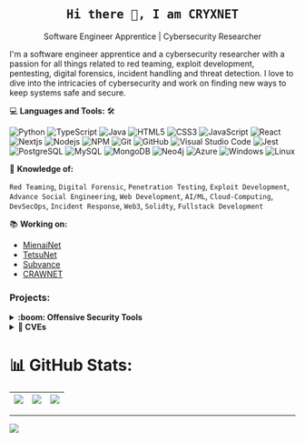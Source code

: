 <h2 align='center'><samp><strong>Hi there 👋, I am CRYXNET</strong></samp></h2>
<p align='center'>Software Engineer Apprentice | Cybersecurity Researcher</p>

<p align='left'>I'm a software engineer apprentice and a cybersecurity researcher with a passion for all things related to red teaming, exploit development, pentesting, digital forensics, incident handling and threat detection. I love to dive into the intricacies of cybersecurity and work on finding new ways to keep systems safe and secure.
</p>

💻 **Languages and Tools:** 🛠️<br>

![Python](https://img.shields.io/badge/-Python-000000?style=flat&logo=python&logoColor=ffffff&labelColor=E34F26)
![TypeScript](https://img.shields.io/badge/-TypeScript-000000?style=flat&logo=typescript&logoColor=ffffff&labelColor=E34F26)
![Java](https://img.shields.io/badge/-Java-000000?style=flat&logo=java&logoColor=ffffff&labelColor=E34F26)
![HTML5](https://img.shields.io/badge/-HTML5-000000?style=flat&logo=html5&logoColor=ffffff&labelColor=E34F26)
![CSS3](https://img.shields.io/badge/-CSS3-000000?style=flat&logo=css3&logoColor=ffffff&labelColor=1572B6) 
![JavaScript](https://img.shields.io/badge/-JavaScript-000000?style=flat&logo=javascript)
![React](https://img.shields.io/badge/-React-000000?style=flat&logo=react)
![Nextjs](https://img.shields.io/badge/-Nextjs-000000?style=flat&logo=next.js)
![Nodejs](https://img.shields.io/badge/-Nodejs-000000?style=flat&logo=Node.js)
![NPM](https://img.shields.io/badge/-npm-000000?style=flat&logo=npm&labelColor=ffffff)
![Git](https://img.shields.io/badge/-Git-000000?style=flat&logo=git&logoColor=F05032&labelColor=ffffff)
![GitHub](https://img.shields.io/badge/-GitHub-000000?style=flat&logo=github&logoColor=000000&labelColor=ffffff)
![Visual Studio Code](https://img.shields.io/badge/-VSCode-000000?style=flat&logo=visual-studio-code&labelColor=007ACC)
![Jest](https://img.shields.io/badge/-Jest-000000?style=flat&logo=Jest&logoColor=C21325&labelColor=ffffff)
![PostgreSQL](https://img.shields.io/badge/-PostgreSQL-000000?style=flat&logo=postgresql&logoColor=ffffff&labelColor=336791)
![MySQL](https://img.shields.io/badge/-MySQL-000000?style=flat&logo=mysql&labelColor=ffffff)
![MongoDB](https://img.shields.io/badge/-MongoDB-000000?style=flat&logo=mongodb&labelColor=ffffff)
![Neo4j](https://img.shields.io/badge/-Neo4j-000000?style=flat&logo=neo4j&labelColor=ffffff)
![Azure](https://img.shields.io/badge/-Azure-000000?style=flat&logo=Azure&logoColor=ffffff&labelColor=0078D6)
![Windows](https://img.shields.io/badge/-Windows-000000?style=flat&logo=windows&logoColor=ffffff&labelColor=0078D6)
![Linux](https://img.shields.io/badge/-Linux-000000?style=flat&logo=linux&logoColor=ffffff&labelColor=0078D6)

🧐 **Knowledge of:**<br>

`Red Teaming`, `Digital Forensic`, `Penetration Testing`, `Exploit Development`, `Advance Social Engineering`, `Web Development`, `AI/ML`, `Cloud-Computing`, `DevSecOps`, `Incident Response`, `Web3`, `Solidty`, `Fullstack Development` 


📚 **Working on:** <br>
- [MienaiNet](https://github.com/MienainetFramework)
- [TetsuNet](https://github.com/cryxnet/tetsunet)
- [Subvance](https://github.com/cryxnet/subvance)
- [CRAWNET](https://github.com/cryxnet/crawnet)


### Projects:
<details>
  <summary><b>:boom: Offensive Security Tools</b></summary>
    <table>
      <thead align="center">
        <tr border: none;>
          <td><b>Project</b></td>
          <td><b>Short Description</b></td>
          <td><b>Stars</b></td>
          <td><b>Forks</b></td>
        </tr>
      </thead>
      <tbody>
        <tr>
          <td><a href="https://github.com/MienainetFramework/MienaiNet"><b>MienaiNet</b></a></td>
          <td>The MienaiNet Framework is a fully customizable C2-Framework. It comes with a C2-Controlling Server, Commanding Dashboard and prebuild agents.</td>      
          <td><img alt="Stars" src="https://img.shields.io/github/stars/MienainetFramework/MienaiNet?style=flat-square&labelColor=343b41"/></td>
          <td><img alt="Forks" src="https://img.shields.io/github/forks/MienainetFramework/MienaiNet?style=flat-square&labelColor=343b41"/></td>
        </tr>
        <tr>
          <td><a href="https://github.com/cryxnet/tetsunet"><b>TetsuNet</b></a></td>
          <td> Welcome to TetsuNet, a modern and lightweight command and control (C2) framework built on TCP. TetsuNet provides secure, fast, and efficient communication for remote control </td>      
          <td><img alt="Stars" src="https://img.shields.io/github/stars/cryxnet/tetsunet?style=flat-square&labelColor=343b41"/></td>
          <td><img alt="Forks" src="https://img.shields.io/github/forks/cryxnet/tetsunet?style=flat-square&labelColor=343b41"/></td>
        </tr>
        <tr>
          <td><a href="https://github.com/cryxnet/dorkstorm"><b>DorkStorm</b></a></td>
          <td>. DorkStorm allows security researchers, penetration testers, and ethical hackers to easily search and discover hidden information on the internet. By leveraging advanced Google search operators, DorkStorm can uncover vulnerabilities and sensitive data that may be exposed online, helping security professionals to identify potential attack vectors and assess the security posture of their targets.</td>     
          <td><img alt="Stars" src="https://img.shields.io/github/stars/cryxnet/dorkstorm?style=flat-square&labelColor=343b41"/></td>
          <td><img alt="Forks" src="https://img.shields.io/github/forks/cryxnet/dorkstorm?style=flat-square&labelColor=343b41"/></td>
        </tr>
        <tr>
          <td><a href="https://github.com/cryxnet/crawnet"><b>CRAWNET</b></a></td>
          <td>CRAWNET is a graph-based domain discovery tool by CRYXNET that helps you gather information
            about domains and potential relationships with other actors.</td>      
          <td><img alt="Stars" src="https://img.shields.io/github/stars/cryxnet/crawnet?style=flat-square&labelColor=343b41"/></td>
          <td><img alt="Forks" src="https://img.shields.io/github/forks/cryxnet/crawnet?style=flat-square&labelColor=343b41"/></td>
        </tr>
                <tr>
          <td><a href="https://github.com/cryxnet/subvance"><b>Subvance</b></a></td>
          <td>Subvance is a advance subdomain discovery tool that can actively or passively discover subdomains of a domain.</td>      
          <td><img alt="Stars" src="https://img.shields.io/github/stars/cryxnet/subvance?style=flat-square&labelColor=343b41"/></td>
          <td><img alt="Forks" src="https://img.shields.io/github/forks/cryxnet/subvance?style=flat-square&labelColor=343b41"/></td>
        </tr>
      </tbody>
    </table>
 </details>
 
 <details>
  <summary><b>🚩 CVEs</b></summary>
    <table>
      <thead align="center">
        <tr border: none;>
          <td><b>Project</b></td>
          <td><b>Short Description</b></td>
          <td><b>Stars</b></td>
          <td><b>Forks</b></td>
        </tr>
      </thead>
      <tbody>
        <tr>
          <td><a href="https://github.com/cryxnet/CVE-2022-42889-RCE"><b>CVE-2022-42889-RCE</b></a></td>
          <td>CVE-2022-42889 is a new critical vulnerability similar to Spring4Shell and Log4Shell. Its a RCE (Remote Code Execution) vulnerability with the severity score of 9.8. This allows hacker to execute arbitary malicious code on the attacked machine. The version 1.5 - 1.9 from Apache Commons Text are affected.</td>      
          <td><img alt="Stars" src="https://img.shields.io/github/stars/cryxnet/CVE-2022-42889-RCE?style=flat-square&labelColor=343b41"/></td>
          <td><img alt="Forks" src="https://img.shields.io/github/forks/cryxnet/CVE-2022-42889-RCEt?style=flat-square&labelColor=343b41"/></td>
        </tr>
      </tbody>
    </table>
 </details>
 
 
 
# 📊 GitHub Stats:
| ![](https://github-readme-stats.vercel.app/api?username=cryxnet&theme=dark&hide_border=true&include_all_commits=true&count_private=false) | ![](https://github-readme-streak-stats.herokuapp.com/?user=cryxnet&theme=dark&hide_border=true) | ![](https://github-readme-stats.vercel.app/api/top-langs/?username=cryxnet&theme=dark&hide_border=true&include_all_commits=true&count_private=false&layout=compact) |
| --- | --- | --- |

 
---
[![](https://visitcount.itsvg.in/api?id=cryxnet&icon=2&color=0)](https://visitcount.itsvg.in)
